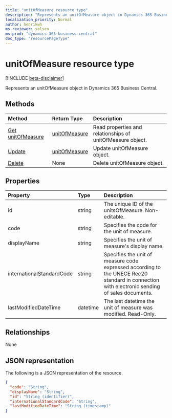 ```yaml
---
title: "unitOfMeasure resource type"
description: "Represents an unitOfMeasure object in Dynamics 365 Business Central."
localization_priority: Normal
author: henrikwh
ms.reviewer: solsen
ms.prod: "dynamics-365-business-central"
doc_type: "resourcePageType"
---
```


# unitOfMeasure resource type

[!INCLUDE [beta-disclaimer](../../includes/beta-disclaimer.md)]

Represents an unitOfMeasure object in Dynamics 365 Business Central.

## Methods

| Method       | Return Type | Description |
|:-------------|:------------|:------------|
| [Get unitOfMeasure](../api/dynamics-unitofmeasure-get.md) | [unitOfMeasure](dynamics-unitofmeasure.md) | Read properties and relationships of unitOfMeasure object. |
| [Update](../api/dynamics-unitofmeasure-update.md) | [unitOfMeasure](dynamics-unitofmeasure.md) | Update unitOfMeasure object. |
| [Delete](../api/dynamics-unitofmeasure-delete.md) | None | Delete unitOfMeasure object. |

## Properties

| Property     | Type        | Description |
|:-------------|:------------|:------------|
|id|string|The unique ID of the unitsOfMeasure. Non-editable.|
|code|string|Specifies the code for the unit of measure.|
|displayName|string|Specifies the unit of measure's display name.|
|internationalStandardCode|string|Specifies the unit of measure code expressed according to the UNECE Rec20 standard in connection with electronic sending of sales documents.|
|lastModifiedDateTime|datetime|The last datetime the unit of measure was modified. Read-Only.|  

## Relationships

None

## JSON representation

The following is a JSON representation of the resource.

<!-- {
  "blockType": "resource",
  "optionalProperties": [

  ],
  "@odata.type": "microsoft.graph.unitOfMeasure",
  "baseType": "",
  "keyProperty": "id"
}-->

```json
{
  "code": "String",
  "displayName": "String",
  "id": "String (identifier)",
  "internationalStandardCode": "String",
  "lastModifiedDateTime": "String (timestamp)"
}
```

<!-- uuid: 16cd6b66-4b1a-43a1-adaf-3a886856ed98
2019-02-04 14:57:30 UTC -->
<!-- {
  "type": "#page.annotation",
  "description": "unitOfMeasure resource",
  "keywords": "",
  "section": "documentation",
  "tocPath": ""
}-->